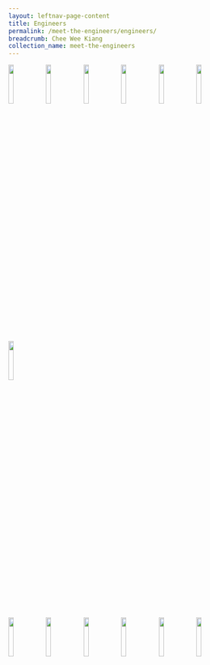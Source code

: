 ```yaml
---
layout: leftnav-page-content
title: Engineers
permalink: /meet-the-engineers/engineers/
breadcrumb: Chee Wee Kiang
collection_name: meet-the-engineers
---
```


<div>
 <image src="/images/wee-kiang.jpeg" width="14%" />
 <image src="/images/wee-kiang.jpeg" width="14%" />
 <image src="/images/wee-kiang.jpeg" width="14%" />
 <image src="/images/wee-kiang.jpeg" width="14%" />
 <image src="/images/wee-kiang.jpeg" width="14%" />
 <image src="/images/wee-kiang.jpeg" width="14%" />
  <image src="/images/wee-kiang.jpeg" width="14%" />
</div>

<div>
 <image src="/images/wee-kiang.jpeg" width="14%" />
 <image src="/images/wee-kiang.jpeg" width="14%" />
 <image src="/images/wee-kiang.jpeg" width="14%" />
 <image src="/images/wee-kiang.jpeg" width="14%" />
 <image src="/images/wee-kiang.jpeg" width="14%" />
 <image src="/images/wee-kiang.jpeg" width="14%" />
</div>

